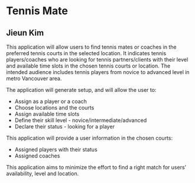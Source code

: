 # Tennis Mate

## Jieun Kim

This application will allow users to find tennis mates or coaches in the preferred tennis courts in the selected location. It indicates tennis players/coaches who are looking for tennis partners/clients with their level and available time slots in the chosen tennis courts or location. The intended audience includes tennis players from novice to advanced level in metro Vancouver area. 

The application will generate setup, and will allow the user to:
- Assign as a player or a coach
- Choose locations and the courts 
- Assign available time slots
- Define their skill level - novice/intermediate/advanced
- Declare their status - looking for a player  

This application will provide a user information in the chosen courts:
- Assigned players with their status
- Assigned coaches

This application aims to minimize the effort to find a right match for users’ availability, level and location. 